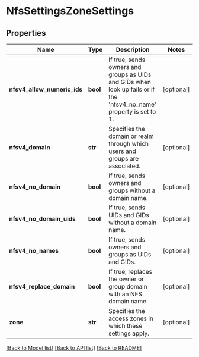 # NfsSettingsZoneSettings

## Properties
Name | Type | Description | Notes
------------ | ------------- | ------------- | -------------
**nfsv4_allow_numeric_ids** | **bool** | If true, sends owners and groups as UIDs and GIDs when look up fails or if the &#39;nfsv4_no_name&#39; property is set to 1. | [optional] 
**nfsv4_domain** | **str** | Specifies the domain or realm through which users and groups are associated. | [optional] 
**nfsv4_no_domain** | **bool** | If true, sends owners and groups without a domain name. | [optional] 
**nfsv4_no_domain_uids** | **bool** | If true, sends UIDs and GIDs without a domain name. | [optional] 
**nfsv4_no_names** | **bool** | If true, sends owners and groups as UIDs and GIDs. | [optional] 
**nfsv4_replace_domain** | **bool** | If true, replaces the owner or group domain with an NFS domain name. | [optional] 
**zone** | **str** | Specifies the access zones in which these settings apply. | [optional] 

[[Back to Model list]](../README.md#documentation-for-models) [[Back to API list]](../README.md#documentation-for-api-endpoints) [[Back to README]](../README.md)


